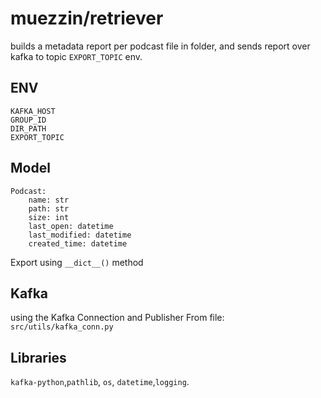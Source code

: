 # muezzin/retriever

builds a metadata report per podcast file in folder, 
and sends report over kafka to topic `EXPORT_TOPIC` env.
## ENV
```commandline
KAFKA_HOST
GROUP_ID
DIR_PATH
EXPORT_TOPIC
```
## Model 

```pyton
Podcast:
    name: str
    path: str
    size: int
    last_open: datetime
    last_modified: datetime
    created_time: datetime
```
Export using `__dict__()` method

## Kafka
using the Kafka Connection and Publisher From file: `src/utils/kafka_conn.py`

## Libraries
`kafka-python`,`pathlib`, `os`, `datetime`,`logging`.
